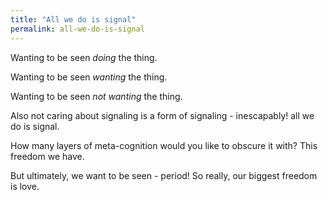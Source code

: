 ```yaml
---
title: "All we do is signal"
permalink: all-we-do-is-signal
---
```


Wanting to be seen *doing* the thing.

Wanting to be seen *wanting* the thing.

Wanting to be seen *not wanting* the thing.

Also not caring about signaling is a form of signaling - inescapably! all we do is signal.

How many layers of meta-cognition would you like to obscure it with? This freedom we have.

But ultimately, we want to be seen - period! So really, our biggest freedom is love.
